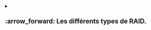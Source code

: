 <details>
<summary>
<h2>
:arrow_forward: Les différents types de RAID.  
</h2>
</summary>
blabla
</details>
